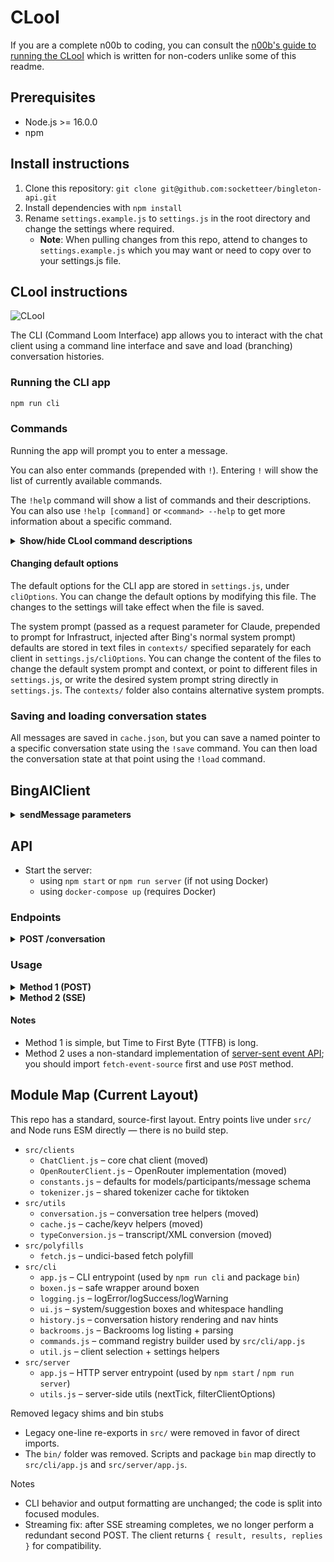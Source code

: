 # CLooI

If you are a complete n00b to coding, you can consult the [n00b's guide to running the CLooI](./n00b-guide.md) which is written for non-coders unlike some of this readme.

## Prerequisites
- Node.js >= 16.0.0
- npm


## Install instructions

1. Clone this repository: `git clone git@github.com:socketteer/bingleton-api.git`
2. Install dependencies with `npm install`
3. Rename `settings.example.js` to `settings.js` in the root directory and change the settings where required.
    - **Note**: When pulling changes from this repo, attend to changes to `settings.example.js` which you may want or need to copy over to your settings.js file.

## CLooI instructions

![CLooI](./demos/bcli.gif)

The CLI (Command Loom Interface) app allows you to interact with the chat client using a command line interface and save and load (branching) conversation histories. 

### Running the CLI app

```bash
npm run cli
```

### Commands

Running the app will prompt you to enter a message. 

You can also enter commands (prepended with `!`). Entering `!` will show the list of currently available commands. 

The `!help` command will show a list of commands and their descriptions. You can also use `!help [command]` or `<command> --help` to get more information about a specific command.

<details>
<summary><strong>Show/hide CLooI command descriptions</strong></summary>

- !help [command] | <command> --help: Show command documentation.
    - [command]: If provided, show the documentation for that command, otherwise shows documentation for all commands.

- !mu: Regenerate the last response. Equivalent to running !rw -1 and then !gen.

- !gen: Generate a response without sending an additional user message

- !save [name]: Save a named pointer to the current conversation state
    - [name]: If a name is provided, it will save the state with that name, otherwise a prompt will appear.

- !load [name]: Load a saved conversation state.
    - [name]: If a name is provided, it will load the state with that name, otherwise a prompt will appear showing saved states.

- !new: Start a new conversation.

- !rw [index]: Rewind to a previous message.
    - [index]: If positive, rewind to message with that index. If negative, go that many steps backwards from the current index. If not provided, a prompt will appear to choose where in conversation history to rewind to.

- !fw [index]: Go forward to a child message.
    - [index]: If positive, go to the child message with that index. If 0, go to the first child message. If not provided, a prompt will appear to choose which child message to go to.

- !alt [index]: Go to a sibling message.
    - [index]: Index of sibling message. If not provided a prompt will appear to choose which sibling message to go to.

- !w: Navigate to the parent message. Equivalent to running !rw -1.

- !>: Go right / to the next sibling.

- !<: Go left / to the previous sibling.

- !cp [type]: Copy data to clipboard.
    - [type]: If provided, copy the data of that type. If not provided, a prompt will appear to choose which data to copy.

- !pr [type]: Print data to console.
    - [type]: If provided, print the data of that type. If not provided, a prompt will appear to choose which data to print.

- !ml: Open the editor (for multi-line messages). When changes are saved and the editor is closed, the message will be sent.

- !edit: Opens the text of the current message in the editor. If you make changes and save, a copy of the message (with the same author and type) will be created as a sibling message.

- !concat [message]: Concatenate message(s) to the conversation.
    - [message]: If provided, concatenate the message as a user message. If not provided, the editor will open, and you write either a single message or multiple messages in the standard transcript format.

- !merge: Creates a new sibling of the parent message with the last message's text appended to the parent message's text, and which inherits other properties of the parent like author.

- !history: Display conversation history in formatted boxes. If you want to copy the raw conversation history transcript, use !cp history or !pr history instead.

- !exit: Exit CLooI.

- !resume: Resume the last conversation.

- !export [filename]: Export conversation tree to JSON.
    - [filename]: If provided, export the conversation tree to a file with that name, otherwise a prompt will appear to choose a filename.

- !import [path]: Import a specific transcript by path (defaults to opening a picker under `import/`).

- !open <id\>: Load a saved conversation by id.
    - <id\>: The id of the conversation to load.

- !debug: Run debug command.

---

</details>

#### Changing default options

The default options for the CLI app are stored in `settings.js`, under `cliOptions`. You can change the default options by modifying this file. The changes to the settings will take effect when the file is saved.

The system prompt (passed as a request parameter for Claude, prepended to prompt for Infrastruct, injected after Bing's normal system prompt) defaults are stored in text files in `contexts/` specified separately for each client in `settings.js/cliOptions`. You can change the content of the files to change the default system prompt and context, or point to different files in `settings.js`, or write the desired system prompt string directly in `settings.js`. The `contexts/` folder also contains alternative system prompts.

### Saving and loading conversation states

All messages are saved in `cache.json`, but you can save a named pointer to a specific conversation state using the `!save` command. You can then load the conversation state at that point using the `!load` command.

## BingAIClient

<details>
<summary><strong>sendMessage parameters</strong></summary>

- `message`: The user message to send to the API. String.
- `opts`: A dictionary of options to configure the API request:
    - `parentMessageId`: The id of the parent message in the conversation. If not provided, the message will be treated as the first message in the conversation.
    - `jailbreakConversationId`: The id of the conversation in the cache. Set to true to start a new conversation.
    - `toneStyle`: Determines the model and changes MSFT's backend settings. 
        - `'creative'`: Prometheus
        - `'precise'`: Deucalion
        - `'balanced'`: Deucalion
        - `'fast'`: probably ChatGPT-3.5
    - `injectionMethod`: Determines how new user messages are injected into the conversation. 
        - `'message'`: Inject new user messages as new messages in the conversation.
        - `'context'`: Inject new user messages the last message in the injected context and set user message to `userMessageInjection` value.
    - `userMessageInjection`: The message to inject into the user message when `injectionMethod` is set to `'context'` or when no user message is provided.
    - `systemMessage`: Text of the system message to append to Bing's instructions under the heading `[system](#additional_instructions)`.
    - `context`: Text of the context to inject into the conversation (acts like web page context)
    - `censoredMessageInjection`: String to append to messages that get cut off by Bing's filter in the conversation history.
    - `appendMessages`: optional array of messages or string in standard format to append to the conversation history. Messages will be appended in the order they are provided, and before the user message.

</details>

<!-- Bing-specific prompt injection docs removed during cleanup -->

## API

- Start the server:
    - using `npm start` or `npm run server` (if not using Docker)
    - using `docker-compose up` (requires Docker)

### Endpoints
<details>
<summary><strong>POST /conversation</strong></summary>

Start or continue a conversation.
Optional parameters are only necessary for conversations that span multiple requests.

| Field                     | Description                                                                                                                                                                                                                                                     |
|---------------------------|-----------------------------------------------------------------------------------------------------------------------------------------------------------------------------------------------------------------------------------------------------------------|
| message                   | The message to be displayed to the user.                                                                                                                                                                                                                        |
| conversationId            | (Optional) An ID for the conversation you want to continue.                                                                                                                                                                                                     |
| jailbreakConversationId   | (Optional, for `BingAIClient` only) Set to `true` to start a conversation in jailbreak mode. After that, this should be the ID for the jailbreak conversation (given in the response as a parameter also named `jailbreakConversationId`).                      |
| parentMessageId           | (Optional, for `ChatGPTClient`, and `BingAIClient` in jailbreak mode) The ID of the parent message (i.e. `response.messageId`) when continuing a conversation.                                                                                                  |
| conversationSignature     | (Optional, for `BingAIClient` only) A signature for the conversation (given in the response as a parameter also named `conversationSignature`). Required when continuing a conversation unless in jailbreak mode.                                               |
| clientId                  | (Optional, for `BingAIClient` only) The ID of the client. Required when continuing a conversation unless in jailbreak mode.                                                                                                                                     |
| invocationId              | (Optional, for `BingAIClient` only) The ID of the invocation. Required when continuing a conversation unless in jailbreak mode.                                                                                                                                 |
| clientOptions             | (Optional) An object containing options for the client.                                                                                                                                                                                                         |
| clientOptions.clientToUse | (Optional) The client to use for this message. This build supports `openrouter`.                                                                                                                           |
| clientOptions.*           | (Optional) Any valid options for the client. For example, for `ChatGPTClient`, you can set `clientOptions.openaiApiKey` to set an API key for this message only, or `clientOptions.promptPrefix` to give the AI custom instructions for this message only, etc. |

To configure which options can be changed per message (default: all), see the comments for `perMessageClientOptionsWhitelist` in `settings.example.js`.
To allow changing clients, `perMessageClientOptionsWhitelist.validClientsToUse` must be set to a non-empty array as described in the example settings file.
</details>

### Usage
<details>
<summary><strong>Method 1 (POST)</strong></summary>

To start a conversation with ChatGPT, send a POST request to the server's `/conversation` endpoint with a JSON body with parameters per **Endpoints** > **POST /conversation** above.
```JSON
{
    "message": "Hello, how are you today?",
    "conversationId": "your-conversation-id (optional)",
    "parentMessageId": "your-parent-message-id (optional, for `ChatGPTClient` only)",
    "conversationSignature": "your-conversation-signature (optional, for `BingAIClient` only)",
    "clientId": "your-client-id (optional, for `BingAIClient` only)",
    "invocationId": "your-invocation-id (optional, for `BingAIClient` only)",
}
```
The server will return a JSON object containing ChatGPT's response:
```JS
// HTTP/1.1 200 OK
{
    "response": "I'm doing well, thank you! How are you?",
    "conversationId": "your-conversation-id",
    "messageId": "response-message-id (for `ChatGPTClient` only)",
    "conversationSignature": "your-conversation-signature (for `BingAIClient` only)",
    "clientId": "your-client-id (for `BingAIClient` only)",
    "invocationId": "your-invocation-id (for `BingAIClient` only - pass this new value back into subsequent requests as-is)",
    "details": "an object containing the raw response from the client"
}
```

If the request is unsuccessful, the server will return a JSON object with an error message.

If the request object is missing a required property (e.g. `message`):
```JS
// HTTP/1.1 400 Bad Request
{
    "error": "The message parameter is required."
}
```
If there was an error sending the message to ChatGPT:
```JS
// HTTP/1.1 503 Service Unavailable
{
    "error": "There was an error communicating with ChatGPT."
}
```
</details>
<details>
<summary><strong>Method 2 (SSE)</strong></summary>

You can set `"stream": true` in the request body to receive a stream of tokens as they are generated.

```js
import { fetchEventSource } from '@waylaidwanderer/fetch-event-source'; // use `@microsoft/fetch-event-source` instead if in a browser environment

const opts = {
    method: 'POST',
    headers: {
        'Content-Type': 'application/json',
    },
    body: JSON.stringify({
        "message": "Write a poem about cats.",
        "conversationId": "your-conversation-id (optional)",
        "parentMessageId": "your-parent-message-id (optional)",
        "stream": true,
        // Any other parameters per `Endpoints > POST /conversation` above
    }),
};
```

See [demos/use-api-server-streaming.js](demos/use-api-server-streaming.js) for an example of how to receive the response as it's generated. You will receive one token at a time, so you will need to concatenate them yourself.

Successful output:
```JS
{ data: '', event: '', id: '', retry: 3000 }
{ data: 'Hello', event: '', id: '', retry: undefined }
{ data: '!', event: '', id: '', retry: undefined }
{ data: ' How', event: '', id: '', retry: undefined }
{ data: ' can', event: '', id: '', retry: undefined }
{ data: ' I', event: '', id: '', retry: undefined }
{ data: ' help', event: '', id: '', retry: undefined }
{ data: ' you', event: '', id: '', retry: undefined }
{ data: ' today', event: '', id: '', retry: undefined }
{ data: '?', event: '', id: '', retry: undefined }
{ data: '<result JSON here, see Method 1>', event: 'result', id: '', retry: undefined }
{ data: '[DONE]', event: '', id: '', retry: undefined }
// Hello! How can I help you today?
```

Error output:
```JS
const message = {
  data: '{"code":503,"error":"There was an error communicating with ChatGPT."}',
  event: 'error',
  id: '',
  retry: undefined
};

if (message.event === 'error') {
  console.error(JSON.parse(message.data).error); // There was an error communicating with ChatGPT.
}
```
</details>

#### Notes
- Method 1 is simple, but Time to First Byte (TTFB) is long.
- Method 2 uses a non-standard implementation of [server-sent event API](https://developer.mozilla.org/en-US/docs/Web/API/Server-sent_events/Using_server-sent_events); you should import `fetch-event-source` first and use `POST` method.
## Module Map (Current Layout)

This repo has a standard, source-first layout. Entry points live under `src/` and Node runs ESM directly — there is no build step.

- `src/clients`
  - `ChatClient.js` – core chat client (moved)
  - `OpenRouterClient.js` – OpenRouter implementation (moved)
  - `constants.js` – defaults for models/participants/message schema
  - `tokenizer.js` – shared tokenizer cache for tiktoken
- `src/utils`
  - `conversation.js` – conversation tree helpers (moved)
  - `cache.js` – cache/keyv helpers (moved)
  - `typeConversion.js` – transcript/XML conversion (moved)
- `src/polyfills`
  - `fetch.js` – undici-based fetch polyfill
- `src/cli`
  - `app.js` – CLI entrypoint (used by `npm run cli` and package `bin`)
  - `boxen.js` – safe wrapper around boxen
  - `logging.js` – logError/logSuccess/logWarning
  - `ui.js` – system/suggestion boxes and whitespace handling
  - `history.js` – conversation history rendering and nav hints
  - `backrooms.js` – Backrooms log listing + parsing
  - `commands.js` – command registry builder used by `src/cli/app.js`
  - `util.js` – client selection + settings helpers
- `src/server`
  - `app.js` – HTTP server entrypoint (used by `npm start` / `npm run server`)
  - `utils.js` – server-side utils (nextTick, filterClientOptions)

Removed legacy shims and bin stubs

- Legacy one-line re-exports in `src/` were removed in favor of direct imports.
- The `bin/` folder was removed. Scripts and package `bin` map directly to `src/cli/app.js` and `src/server/app.js`.

Notes

- CLI behavior and output formatting are unchanged; the code is split into focused modules.
- Streaming fix: after SSE streaming completes, we no longer perform a redundant second POST. The client returns `{ result, results, replies }` for compatibility.
